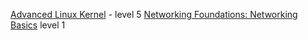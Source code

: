 [Advanced Linux Kernel](https://www.linkedin.com/learning/advanced-linux-the-linux-kernel-2/linux-kernel-overview) - level 5
[Networking Foundations: Networking Basics](https://www.linkedin.com/learning/networking-foundations-networking-basics/welcome-to-the-network) level 1
